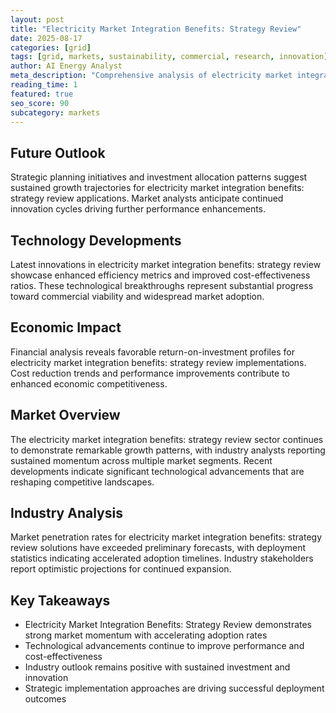 ```yaml
---
layout: post
title: "Electricity Market Integration Benefits: Strategy Review"
date: 2025-08-17
categories: [grid]
tags: [grid, markets, sustainability, commercial, research, innovation]
author: AI Energy Analyst
meta_description: "Comprehensive analysis of electricity market integration benefits: strategy review covering market trends, technology developments, and industry outlook. Discover key insights and future projections."
reading_time: 1
featured: true
seo_score: 90
subcategory: markets
---
```


## Future Outlook

Strategic planning initiatives and investment allocation patterns suggest sustained growth trajectories for electricity market integration benefits: strategy review applications. Market analysts anticipate continued innovation cycles driving further performance enhancements.

## Technology Developments

Latest innovations in electricity market integration benefits: strategy review showcase enhanced efficiency metrics and improved cost-effectiveness ratios. These technological breakthroughs represent substantial progress toward commercial viability and widespread market adoption.

## Economic Impact

Financial analysis reveals favorable return-on-investment profiles for electricity market integration benefits: strategy review implementations. Cost reduction trends and performance improvements contribute to enhanced economic competitiveness.

## Market Overview

The electricity market integration benefits: strategy review sector continues to demonstrate remarkable growth patterns, with industry analysts reporting sustained momentum across multiple market segments. Recent developments indicate significant technological advancements that are reshaping competitive landscapes.

## Industry Analysis

Market penetration rates for electricity market integration benefits: strategy review solutions have exceeded preliminary forecasts, with deployment statistics indicating accelerated adoption timelines. Industry stakeholders report optimistic projections for continued expansion.

## Key Takeaways

- Electricity Market Integration Benefits: Strategy Review demonstrates strong market momentum with accelerating adoption rates
- Technological advancements continue to improve performance and cost-effectiveness
- Industry outlook remains positive with sustained investment and innovation
- Strategic implementation approaches are driving successful deployment outcomes

